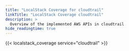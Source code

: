 ```yaml
---
title: "LocalStack Coverage for cloudtrail"
linkTitle: "LocalStack Coverage cloudtrail"
description: >
  Overview of the implemented AWS APIs in cloudtrail
hide_readingtime: true
---
```


{{< localstack_coverage service="cloudtrail" >}}

